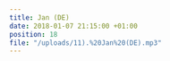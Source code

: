 ```yaml
---
title: Jan (DE)
date: 2018-01-07 21:15:00 +01:00
position: 18
file: "/uploads/11).%20Jan%20(DE).mp3"
---
```


